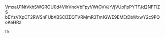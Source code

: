 VmxaU1NtVkhSWGROU0d4VllrVndVbFpyVWtOVVJrVjVUbFpPYTFJd2NFTlZS
bEYzVXpCT2RWSnFUbXBSClZEQTVRMmR3Tm1GWE9EMEtDbWxwY2c9PQoKeHRz

flr